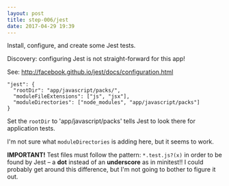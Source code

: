 ```yaml
---
layout: post
title: step-006/jest
date: 2017-04-29 19:39
---
```



Install, configure, and create some Jest tests.

Discovery: configuring Jest is not straight-forward for this app!

See: <http://facebook.github.io/jest/docs/configuration.html>

    "jest": {
      "rootDir": "app/javascript/packs/",
      "moduleFileExtensions": ["js", "jsx"],
      "moduleDirectories": ["node_modules", "app/javascript/packs"]
    }

Set the `rootDir` to 'app/javascript/packs' tells Jest to look
there for application tests.

I'm not sure what `moduleDirectories` is adding here, but it seems
to work.

**IMPORTANT!** Test files must follow the pattern: `*.test.js?(x)` in
order to be found by Jest &#x2013; a **dot** instead of an **underscore** as
in minitest!! I could probably get around this difference, but I'm
not going to bother to figure it out.
